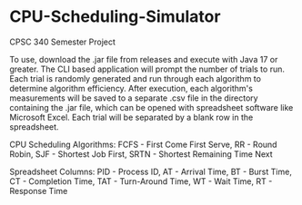 # CPU-Scheduling-Simulator
CPSC 340 Semester Project

To use, download the .jar file from releases and execute with Java 17 or greater. The CLI based application will prompt the number of trials to run. Each trial is randomly generated and run through each algorithm to determine algorithm efficiency. After execution, each algorithm's measurements will be saved to a separate .csv file in the directory containing the .jar file, which can be opened with spreadsheet software like Microsoft Excel. Each trial will be separated by a blank row in the spreadsheet.

CPU Scheduling Algorithms:
FCFS - First Come First Serve,
RR - Round Robin,
SJF - Shortest Job First,
SRTN - Shortest Remaining Time Next

Spreadsheet Columns:
PID - Process ID,
AT - Arrival Time,
BT - Burst Time,
CT - Completion Time,
TAT - Turn-Around Time,
WT - Wait Time,
RT - Response Time
